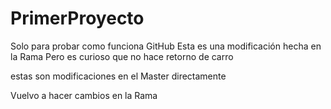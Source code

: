 # PrimerProyecto
Solo para probar como funciona GitHub
Esta es una modificación hecha en la Rama
Pero es curioso que no hace retorno de carro

estas son modificaciones en el Master directamente

Vuelvo a hacer cambios en la Rama

